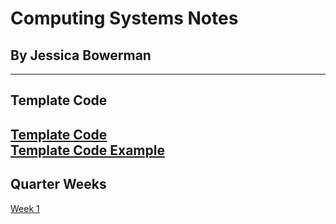 # Computing Systems Notes
## By Jessica Bowerman
---
## Template Code
[Template Code](eample) <br>
[Template Code Example](examplecode.md) <br>
---
## Quarter Weeks
[Week 1](w1.md) <br>

